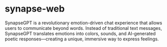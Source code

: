 # synapse-web
SynapseGPT is a revolutionary emotion-driven chat experience that allows users to communicate beyond words. Instead of traditional text messages, SynapseGPT translates emotions into colors, sounds, and AI-generated poetic responses—creating a unique, immersive way to express feelings.
